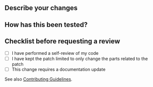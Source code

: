 
## Describe your changes

<!--- Please describe your changes in detail. Include the motivation for the changes, e.g. what problem it solves or if it fixes a bug. -->

## How has this been tested?

<!--- If relevant, please describe any tests you ran to verify your changes. -->

## Checklist before requesting a review
<!--- To check or uncheck a box, switch between "[x]" and "[ ]" below. -->

- [ ] I have performed a self-review of my code
- [ ] I have kept the patch limited to only change the parts related to the patch
- [ ] This change requires a documentation update

See also [Contributing Guidelines](../CONTRIBUTING.md).
